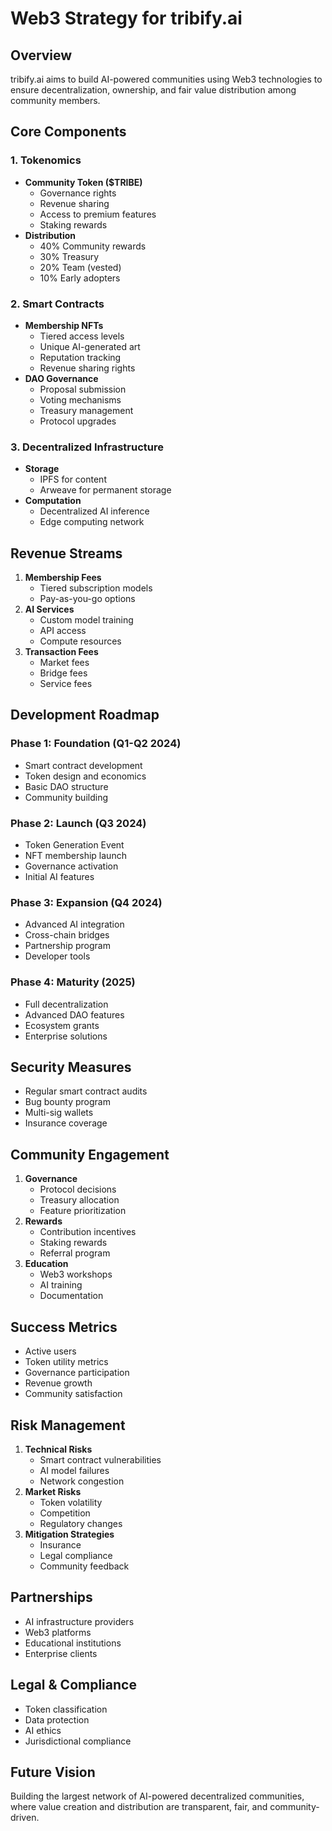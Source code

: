 # Web3 Strategy for tribify.ai

## Overview
tribify.ai aims to build AI-powered communities using Web3 technologies to ensure decentralization, ownership, and fair value distribution among community members.

## Core Components

### 1. Tokenomics
- **Community Token ($TRIBE)**
  - Governance rights
  - Revenue sharing
  - Access to premium features
  - Staking rewards
- **Distribution**
  - 40% Community rewards
  - 30% Treasury
  - 20% Team (vested)
  - 10% Early adopters

### 2. Smart Contracts
- **Membership NFTs**
  - Tiered access levels
  - Unique AI-generated art
  - Reputation tracking
  - Revenue sharing rights
- **DAO Governance**
  - Proposal submission
  - Voting mechanisms
  - Treasury management
  - Protocol upgrades

### 3. Decentralized Infrastructure
- **Storage**
  - IPFS for content
  - Arweave for permanent storage
- **Computation**
  - Decentralized AI inference
  - Edge computing network

## Revenue Streams
1. **Membership Fees**
   - Tiered subscription models
   - Pay-as-you-go options
2. **AI Services**
   - Custom model training
   - API access
   - Compute resources
3. **Transaction Fees**
   - Market fees
   - Bridge fees
   - Service fees

## Development Roadmap

### Phase 1: Foundation (Q1-Q2 2024)
- Smart contract development
- Token design and economics
- Basic DAO structure
- Community building

### Phase 2: Launch (Q3 2024)
- Token Generation Event
- NFT membership launch
- Governance activation
- Initial AI features

### Phase 3: Expansion (Q4 2024)
- Advanced AI integration
- Cross-chain bridges
- Partnership program
- Developer tools

### Phase 4: Maturity (2025)
- Full decentralization
- Advanced DAO features
- Ecosystem grants
- Enterprise solutions

## Security Measures
- Regular smart contract audits
- Bug bounty program
- Multi-sig wallets
- Insurance coverage

## Community Engagement
1. **Governance**
   - Protocol decisions
   - Treasury allocation
   - Feature prioritization
2. **Rewards**
   - Contribution incentives
   - Staking rewards
   - Referral program
3. **Education**
   - Web3 workshops
   - AI training
   - Documentation

## Success Metrics
- Active users
- Token utility metrics
- Governance participation
- Revenue growth
- Community satisfaction

## Risk Management
1. **Technical Risks**
   - Smart contract vulnerabilities
   - AI model failures
   - Network congestion
2. **Market Risks**
   - Token volatility
   - Competition
   - Regulatory changes
3. **Mitigation Strategies**
   - Insurance
   - Legal compliance
   - Community feedback

## Partnerships
- AI infrastructure providers
- Web3 platforms
- Educational institutions
- Enterprise clients

## Legal & Compliance
- Token classification
- Data protection
- AI ethics
- Jurisdictional compliance

## Future Vision
Building the largest network of AI-powered decentralized communities, where value creation and distribution are transparent, fair, and community-driven. 